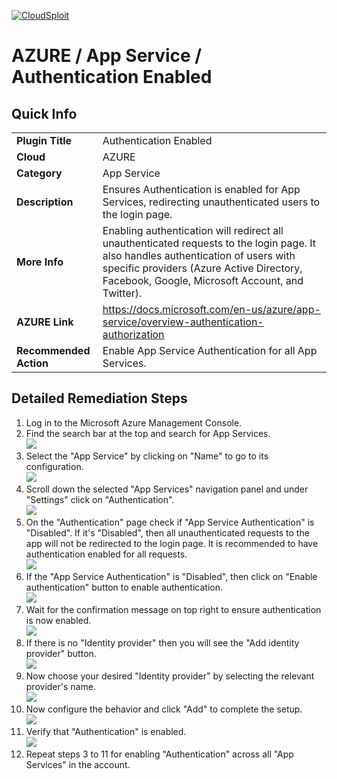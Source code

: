 [![CloudSploit](https://cloudsploit.com/img/logo-new-big-text-100.png "CloudSploit")](https://cloudsploit.com)

# AZURE / App Service / Authentication Enabled

## Quick Info

| | |
|-|-|
| **Plugin Title** | Authentication Enabled |
| **Cloud** | AZURE |
| **Category** | App Service |
| **Description** | Ensures Authentication is enabled for App Services, redirecting unauthenticated users to the login page. |
| **More Info** | Enabling authentication will redirect all unauthenticated requests to the login page. It also handles authentication of users with specific providers (Azure Active Directory, Facebook, Google, Microsoft Account, and Twitter). |
| **AZURE Link** | https://docs.microsoft.com/en-us/azure/app-service/overview-authentication-authorization |
| **Recommended Action** | Enable App Service Authentication for all App Services. |

## Detailed Remediation Steps

1. Log in to the Microsoft Azure Management Console.
2. Find the search bar at the top and search for App Services.</br> <img src="/resources/azure/appservice/authentication-enabled/step2.png"/>
3. Select the "App Service" by clicking on "Name" to go to its configuration.</br> <img src="/resources/azure/appservice/authentication-enabled/step3.png"/>
4. Scroll down the selected "App Services" navigation panel and under "Settings" click on "Authentication".</br> <img src="/resources/azure/appservice/authentication-enabled/step4.png"/>
5. On the "Authentication" page check if "App Service Authentication" is "Disabled". If it's "Disabled", then all unauthenticated requests to the app will not be redirected to the login page. It is recommended to have authentication enabled for all requests.</br> <img src="/resources/azure/appservice/authentication-enabled/step5.png"/>
6. If the "App Service Authentication" is "Disabled", then click on "Enable authentication" button to enable authentication.</br> <img src="/resources/azure/appservice/authentication-enabled/step6.png"/>
7. Wait for the confirmation message on top right to ensure authentication is now enabled.</br> <img src="/resources/azure/appservice/authentication-enabled/step7.png"/>
8. If there is no "Identity provider" then you will see the "Add identity provider" button. </br> <img src="/resources/azure/appservice/authentication-enabled/step8.png"/>
9. Now choose your desired "Identity provider" by selecting the relevant provider's name.</br> <img src="/resources/azure/appservice/authentication-enabled/step9.png"/>
10. Now configure the behavior and click "Add" to complete the setup.</br> <img src="/resources/azure/appservice/authentication-enabled/step10.png"/>
11. Verify that "Authentication" is enabled.</br> <img src="/resources/azure/appservice/authentication-enabled/step11.png"/>
12. Repeat steps 3 to 11 for enabling "Authentication" across all "App Services" in the account.</br>

